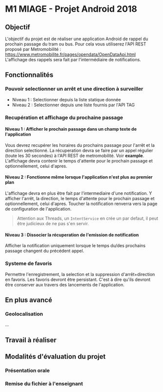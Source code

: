 # M1 MIAGE - Projet Android 2018

## Objectif

L'objectif du projet est de réaliser une application Android de rappel du prochain passage du tram ou bus.
Pour cela vous utiliserez l'API REST proposé par Metromobilité : <https://www.metromobilite.fr/pages/opendata/OpenDataApi.html>
L'affichage des rappels sera fait par l'intermédiaire de notifications.

## Fonctionnalités

### Pouvoir selectionner un arrêt et une direction à surveiller

* Niveau 1 : Selectionner depuis la liste statique donnée
* Niveau 2 : Selectionner depuis une liste fournis par l'API TAG

### Recupération et affichage du prochaine passage

#### Niveau 1 : Afficher le prochain passage dans un champ texte de l'application

Vous devrez recupérer les horaires du prochains passage pour l'arrêt et la direction selectionné.
La récuperation devra se faire par un appel régulier (toute les 30 secondes) à l'API REST de metromobilité. Voir **example**.
L'affichage devra contenir le temps d'attente pour le prochain passage et optionnellement, celui d'apres.

#### Niveau 2 : Fonctionne même lorsque l'application n'est plus au premier plan

L'affichage devra en plus être fait par l'intermediaire d'une notification. Y afficher l'arrêt, la direction, le temps d'attente pour le prochain passage et optionnellement, celui d'apres.
Toucher la notification renverra vers la page de configuration de l'application.
> Attention aux Threads, un `IntentService` en crée un par defaut, il peut être judicieux de ne pas s'en servir.

#### Niveau 3 : Dissocier la récuperation de l'emission de notification

Afficher la notification uniquement lorsque le temps du/des prochains passage changent du précédent appel.

### Systeme de favoris

Permettre l'enregistrement, la selection et la suppression d'arrêt+direction en favoris.
Les favoris devront être persistant. C'est à dire qu'ils devront être conserver aux travers des lancements de l'application.

## En plus avancé

### Geolocalisation

...

## Travail à réaliser

<!-- ### Rédaction des spécifications fonctionnelles avec

* Les cas d'utilisation principaux
* Les modèles de données globaux
* Les maquettes IHM

### Réalisation de l'application à partir des besoins exprimés et des spécifications -->

## Modalités d'évaluation du projet

<!--Le projet s'effectue uniquement en **binôme**.
Les binômes doivent se déclarer dans le document pré-renseigné sur le drive d’échange Android.
Le projet donne lieu :

* à une présentation orale (démo)
* à un livrable sous forme d’archives (zip NOM1_NOM2) -->

### Présentation orale

<!--Date : **A definir**

Lieu : **A definir**

Chaque **binôme** sera convoqué à une heure précise.

* Il dispose de 20 minutes pour préparer la démonstration (configuration de l'environnement, éditeur ouvert avec code et API du projet et toute initialisation nécessaire au lancement de l'application).
* Puis il dispose de 10 minutes pour présenter son travail
* Les 10 minutes ne pourront être dépassées : si vous n'êtes pas prêts à l'heure, le temps sera décompté.
* Présentez les différentes fonctionnalités réalisées du projet. Veillez à disposer de jeux d'essai convaincants. -->

### Remise du fichier à l'enseignant

<!-- Préparer une archive contenant :

* un répertoire « src » avec le code source du projet
* un répertoire «doc » avec
  * un fichier « sfg.pdf » pour les spécifications fonctionnelles,
  * un fichier « CR.pdf » présentant un brève compte-rendu de l’état du projet (états d’avancement : étapes réalisées et étapes non réalisées, difficultés rencontrées, choix d’architecture, idées d’amélioration)
* un répertoire « bin » avec le fichier binaire « apk » de l’application

Ce fichier sera envoyé à mickael.contreras@gmail.com au plus la veille de la soutenance.

* Le message aura pour sujet : NOM1_NOM2 (nom de chaque personne du binôme en ordre alphabétique).
* La pièce jointe (archive) aura également le nom : NOM1_NOM2.

Si plusieurs envois de même sujet sont envoyés, seul le dernier sera pris en compte, quel que soit l'expéditeur (NOM1 ou NOM2).
L'évaluation du projet tiendra compte de la présentation, de l’état d’avancement du projet, du nombre de fonctionnalités implémentées, de l’ergonomie de l’application et de la qualité des livrables (documents et code source). -->